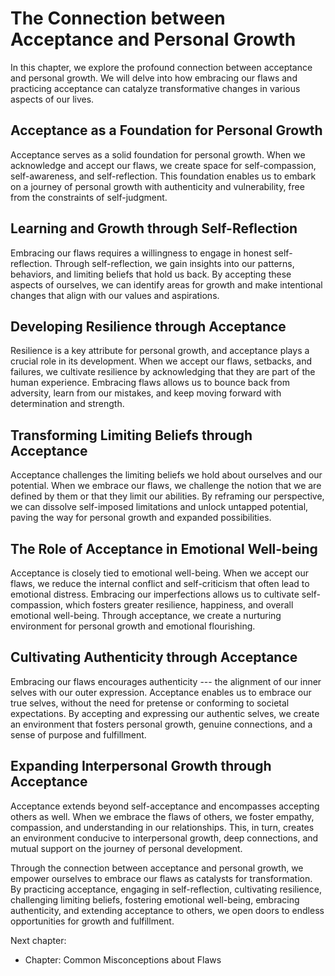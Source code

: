 The Connection between Acceptance and Personal Growth
==============================================================

In this chapter, we explore the profound connection between acceptance and personal growth. We will delve into how embracing our flaws and practicing acceptance can catalyze transformative changes in various aspects of our lives.

**Acceptance as a Foundation for Personal Growth**
--------------------------------------------------

Acceptance serves as a solid foundation for personal growth. When we acknowledge and accept our flaws, we create space for self-compassion, self-awareness, and self-reflection. This foundation enables us to embark on a journey of personal growth with authenticity and vulnerability, free from the constraints of self-judgment.

**Learning and Growth through Self-Reflection**
-----------------------------------------------

Embracing our flaws requires a willingness to engage in honest self-reflection. Through self-reflection, we gain insights into our patterns, behaviors, and limiting beliefs that hold us back. By accepting these aspects of ourselves, we can identify areas for growth and make intentional changes that align with our values and aspirations.

**Developing Resilience through Acceptance**
--------------------------------------------

Resilience is a key attribute for personal growth, and acceptance plays a crucial role in its development. When we accept our flaws, setbacks, and failures, we cultivate resilience by acknowledging that they are part of the human experience. Embracing flaws allows us to bounce back from adversity, learn from our mistakes, and keep moving forward with determination and strength.

**Transforming Limiting Beliefs through Acceptance**
----------------------------------------------------

Acceptance challenges the limiting beliefs we hold about ourselves and our potential. When we embrace our flaws, we challenge the notion that we are defined by them or that they limit our abilities. By reframing our perspective, we can dissolve self-imposed limitations and unlock untapped potential, paving the way for personal growth and expanded possibilities.

**The Role of Acceptance in Emotional Well-being**
--------------------------------------------------

Acceptance is closely tied to emotional well-being. When we accept our flaws, we reduce the internal conflict and self-criticism that often lead to emotional distress. Embracing our imperfections allows us to cultivate self-compassion, which fosters greater resilience, happiness, and overall emotional well-being. Through acceptance, we create a nurturing environment for personal growth and emotional flourishing.

**Cultivating Authenticity through Acceptance**
-----------------------------------------------

Embracing our flaws encourages authenticity --- the alignment of our inner selves with our outer expression. Acceptance enables us to embrace our true selves, without the need for pretense or conforming to societal expectations. By accepting and expressing our authentic selves, we create an environment that fosters personal growth, genuine connections, and a sense of purpose and fulfillment.

**Expanding Interpersonal Growth through Acceptance**
-----------------------------------------------------

Acceptance extends beyond self-acceptance and encompasses accepting others as well. When we embrace the flaws of others, we foster empathy, compassion, and understanding in our relationships. This, in turn, creates an environment conducive to interpersonal growth, deep connections, and mutual support on the journey of personal development.

Through the connection between acceptance and personal growth, we empower ourselves to embrace our flaws as catalysts for transformation. By practicing acceptance, engaging in self-reflection, cultivating resilience, challenging limiting beliefs, fostering emotional well-being, embracing authenticity, and extending acceptance to others, we open doors to endless opportunities for growth and fulfillment.

Next chapter:

* Chapter: Common Misconceptions about Flaws
